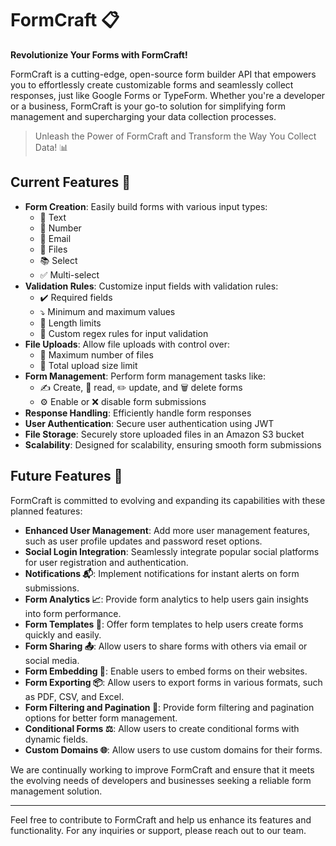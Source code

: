 # FormCraft 📋

**Revolutionize Your Forms with FormCraft!** 

FormCraft is a cutting-edge, open-source form builder API that empowers you to effortlessly create customizable forms and seamlessly collect responses, just like Google Forms or TypeForm. Whether you're a developer or a business, FormCraft is your go-to solution for simplifying form management and supercharging your data collection processes.

> Unleash the Power of FormCraft and Transform the Way You Collect Data! 📊

## Current Features 🚀

- **Form Creation**: Easily build forms with various input types:
  - 📝 Text
  - 🔢 Number
  - 📧 Email
  - 📁 Files
  - 📚 Select
  - ✅ Multi-select
- **Validation Rules**: Customize input fields with validation rules:
  - ✔️ Required fields
  - ⤵️ Minimum and maximum values
  - 📏 Length limits
  - 🧪 Custom regex rules for input validation
- **File Uploads**: Allow file uploads with control over:
  - 📂 Maximum number of files
  - 📏 Total upload size limit
- **Form Management**: Perform form management tasks like:
  - ✍️ Create, 📖 read, ✏️ update, and 🗑️ delete forms
  - ⚙️ Enable or ❌ disable form submissions
- **Response Handling**: Efficiently handle form responses
- **User Authentication**: Secure user authentication using JWT
- **File Storage**: Securely store uploaded files in an Amazon S3 bucket
- **Scalability**: Designed for scalability, ensuring smooth form submissions

## Future Features 🔮

FormCraft is committed to evolving and expanding its capabilities with these planned features:

- **Enhanced User Management**: Add more user management features, such as user profile updates and password reset options.
- **Social Login Integration**: Seamlessly integrate popular social platforms for user registration and authentication.
- **Notifications 📬**: Implement notifications for instant alerts on form submissions.
- **Form Analytics 📈**: Provide form analytics to help users gain insights into form performance.
- **Form Templates 📄**: Offer form templates to help users create forms quickly and easily.
- **Form Sharing 📤**: Allow users to share forms with others via email or social media.
- **Form Embedding 📁**: Enable users to embed forms on their websites.
- **Form Exporting 📦**: Allow users to export forms in various formats, such as PDF, CSV, and Excel.
- **Form Filtering and Pagination 📂**: Provide form filtering and pagination options for better form management.
- **Conditional Forms ⚖️**: Allow users to create conditional forms with dynamic fields.
- **Custom Domains 🌐**: Allow users to use custom domains for their forms.

We are continually working to improve FormCraft and ensure that it meets the evolving needs of developers and businesses seeking a reliable form management solution.

---

Feel free to contribute to FormCraft and help us enhance its features and functionality. For any inquiries or support, please reach out to our team.
